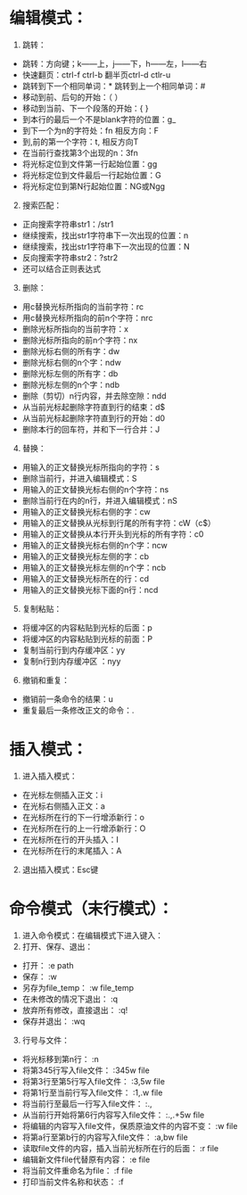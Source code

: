 # 编辑模式：
1. 跳转：
- 跳转：方向键；k——上，j——下，h——左，l——右
- 快速翻页：ctrl-f ctrl-b     翻半页ctrl-d ctlr-u
- 跳转到下一个相同单词：*    跳转到上一个相同单词：#
- 移动到前、后句的开始：（   ）
- 移动到当前、下一个段落的开始：{   }
- 到本行的最后一个不是blank字符的位置：g_
- 到下一个为n的字符处：fn       相反方向：F
- 到,前的第一个字符：t,        相反方向T
- 在当前行查找第3个出现的n：3fn
- 将光标定位到文件第一行起始位置：gg
- 将光标定位到文件最后一行起始位置：G
- 将光标定位到第N行起始位置：NG或Ngg
2. 搜索匹配：
- 正向搜索字符串str1：/str1
- 继续搜索，找出str1字符串下一次出现的位置：n
- 继续搜索，找出str1字符串下一次出现的位置：N
- 反向搜索字符串str2：?str2
- 还可以结合正则表达式
3. 删除：
- 用c替换光标所指向的当前字符：rc
- 用c替换光标所指向的前n个字符：nrc
- 删除光标所指向的当前字符：x
- 删除光标所指向的前n个字符：nx
- 删除光标右侧的所有字：dw
- 删除光标右侧的n个字：ndw
- 删除光标左侧的所有字：db
- 删除光标左侧的n个字：ndb
- 删除（剪切）n行内容，并去除空隙：ndd
- 从当前光标起删除字符直到行的结束：d$
- 从当前光标起删除字符直到行的开始：d0
- 删除本行的回车符，并和下一行合并：J
4. 替换：
- 用输入的正文替换光标所指向的字符：s
- 删除当前行，并进入编辑模式：S
- 用输入的正文替换光标右侧的n个字符：ns
- 删除当前行在内的n行，并进入编辑模式：nS
- 用输入的正文替换光标右侧的字：cw
- 用输入的正文替换从光标到行尾的所有字符：cW（c$）
- 用输入的正文替换从本行开头到光标的所有字符：c0
- 用输入的正文替换光标右侧的n个字：ncw
- 用输入的正文替换光标左侧的字：cb
- 用输入的正文替换光标左侧的n个字：ncb
- 用输入的正文替换光标所在的行：cd
- 用输入的正文替换光标下面的n行：ncd
5. 复制粘贴：
- 将缓冲区的内容粘贴到光标的后面：p
- 将缓冲区的内容粘贴到光标的前面：P
- 复制当前行到内存缓冲区：yy
- 复制n行到内存缓冲区 ：nyy
6. 撤销和重复：
- 撤销前一条命令的结果：u
- 重复最后一条修改正文的命令：.
# 插入模式：
1. 进入插入模式：
- 在光标左侧插入正文：i
- 在光标右侧插入正文：a
- 在光标所在行的下一行增添新行：o
- 在光标所在行的上一行增添新行：O
- 在光标所在行的开头插入：I
- 在光标所在行的末尾插入：A
2. 退出插入模式：Esc键
# 命令模式（末行模式）：
1. 进入命令模式：在编辑模式下进入键入：
2. 打开、保存、退出：
- 打开：  :e path
- 保存：  :w
- 另存为file_temp：  :w file_temp
- 在未修改的情况下退出：  :q
- 放弃所有修改，直接退出：  :q!
- 保存并退出：   :wq
3. 行号与文件：
- 将光标移到第n行：  :n
- 将第345行写入file文件：   :345w file
- 将第3行至第5行写入file文件：   :3,5w file
- 将第1行至当前行写入file文件：  :1,.w file
- 将当前行至最后一行写入file文件：   :.,
- 从当前行开始将第6行内容写入file文件：  :.,.+5w file
- 将编辑的内容写入file文件，保质原油文件的内容不变：  :w file
- 将第a行至第b行的内容写入file文件：  :a,bw file
- 读取file文件的内容，插入当前光标所在行的后面：   :r file
- 编辑新文件file代替原有内容：  :e file
- 将当前文件重命名为file：  :f file
- 打印当前文件名称和状态：  :f
